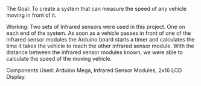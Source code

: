 The Goal:
To create a system that can measure the speed of any vehicle moving in front of it.

Working:
Two sets of Infrared sensors were used in this project. One on each end of the system. As soon as a vehicle passes in front of one of the infrared sensor modules the Arduino board starts a timer and calculates the time it takes the vehicle to reach the other infrared sensor module. With the distance between the infrared sensor modules known, we were able to calculate the speed of the moving vehicle.

Components Used:
Arduino Mega,
Infrared Sensor Modules,
2x16 LCD Display.
